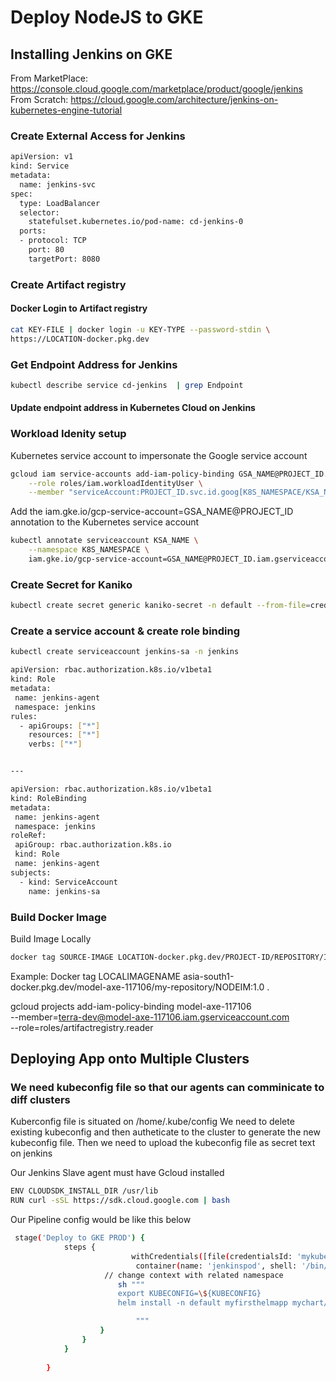 # Deploy NodeJS to GKE

## Installing Jenkins on GKE
From MarketPlace: https://console.cloud.google.com/marketplace/product/google/jenkins
From Scratch: https://cloud.google.com/architecture/jenkins-on-kubernetes-engine-tutorial

### Create External Access for Jenkins

```bash
apiVersion: v1
kind: Service
metadata:
  name: jenkins-svc
spec:
  type: LoadBalancer
  selector:
    statefulset.kubernetes.io/pod-name: cd-jenkins-0
  ports:
  - protocol: TCP
    port: 80
    targetPort: 8080

```
### Create Artifact registry
#### Docker Login to Artifact registry

```bash
cat KEY-FILE | docker login -u KEY-TYPE --password-stdin \
https://LOCATION-docker.pkg.dev
```
### Get Endpoint Address for Jenkins
```bash
kubectl describe service cd-jenkins  | grep Endpoint 
```
#### Update endpoint address in Kubernetes Cloud on Jenkins

### Workload Idenity setup

Kubernetes service account to impersonate the Google service account 
```bash
gcloud iam service-accounts add-iam-policy-binding GSA_NAME@PROJECT_ID.iam.gserviceaccount.com \
    --role roles/iam.workloadIdentityUser \
    --member "serviceAccount:PROJECT_ID.svc.id.goog[K8S_NAMESPACE/KSA_NAME]"
```

Add the iam.gke.io/gcp-service-account=GSA_NAME@PROJECT_ID annotation to the Kubernetes service account
```bash
kubectl annotate serviceaccount KSA_NAME \
    --namespace K8S_NAMESPACE \
    iam.gke.io/gcp-service-account=GSA_NAME@PROJECT_ID.iam.gserviceaccount.com
```

### Create Secret for Kaniko
```bash
kubectl create secret generic kaniko-secret -n default --from-file=cred.json 
```

### Create a service account & create role binding
```bash
kubectl create serviceaccount jenkins-sa -n jenkins
```

```bash
apiVersion: rbac.authorization.k8s.io/v1beta1
kind: Role
metadata:
 name: jenkins-agent
 namespace: jenkins
rules:
  - apiGroups: ["*"]
    resources: ["*"]
    verbs: ["*"]


---

apiVersion: rbac.authorization.k8s.io/v1beta1
kind: RoleBinding
metadata:
 name: jenkins-agent
 namespace: jenkins
roleRef:
 apiGroup: rbac.authorization.k8s.io
 kind: Role
 name: jenkins-agent
subjects:
  - kind: ServiceAccount
    name: jenkins-sa
```
### Build Docker Image

Build Image Locally

```bash
docker tag SOURCE-IMAGE LOCATION-docker.pkg.dev/PROJECT-ID/REPOSITORY/IMAGE
```

Example:
Docker tag  LOCALIMAGENAME asia-south1-docker.pkg.dev/model-axe-117106/my-repository/NODEIM:1.0 .


gcloud projects add-iam-policy-binding model-axe-117106 \
--member=terra-dev@model-axe-117106.iam.gserviceaccount.com \
--role=roles/artifactregistry.reader


## Deploying App onto Multiple Clusters

### We need kubeconfig file so that our agents can comminicate to diff clusters

Kuberconfig file is situated on /home/.kube/config
We need to delete existing kubeconfig and then autheticate to the cluster to generate the new kubeconfig file.
Then we need to upload the kubeconfig file as secret text on jenkins

Our Jenkins Slave agent must have Gcloud installed

```bash
ENV CLOUDSDK_INSTALL_DIR /usr/lib
RUN curl -sSL https://sdk.cloud.google.com | bash
```

Our Pipeline config would be like this below

```bash
 stage('Deploy to GKE PROD') {
            steps {
                           withCredentials([file(credentialsId: 'mykubeconfig', variable: 'KUBECONFIG')]) {
                            container(name: 'jenkinspod', shell: '/bin/bash') {
                     // change context with related namespace
                        sh """
                        export KUBECONFIG=\${KUBECONFIG}
                        helm install -n default myfirsthelmapp mychart/

                            """
                    }
                }
            }
 
        }
```






